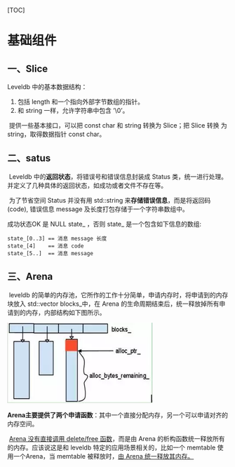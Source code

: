 [TOC]



# 基础组件

## 一、Slice

Leveldb 中的基本数据结构：

1. 包括 length 和一个指向外部字节数组的指针。
2. 和 string 一样，允许字符串中包含 ’\0’。

​        提供一些基本接口，可以把 const char 和 string 转换为 Slice；把 Slice 转换 为string，取得数据指针 const char。





## 二、satus

​		Leveldb 中的**返回状态**，将错误号和错误信息封装成 Status 类，统一进行处理。并定义了几种具体的返回状态，如成功或者文件不存在等。

​		为了节省空间 Status 并没有用 std::string 来**存储错误信息**，而是将返回码(code), 错误信息 message 及长度打包存储于一个字符串数组中。

成功状态OK 是 NULL state_ ，否则 state_ 是一个包含如下信息的数组:

```
state_[0..3] == 消息 message 长度 
state_[4]    == 消息 code
state_[5..]  == 消息 message 
```





## 三、Arena

​		leveldb 的简单的内存池，它所作的工作十分简单，申请内存时，将申请到的内存块放入 std::vector blocks_中，在 Arena 的生命周期结束后，统一释放掉所有申请到的内存，内部结构如下图所示。

![01arena](.\markdownimage\01arena.png)



​		**Arena主要提供了两个申请函数**：其中一个直接分配内存，另一个可以申请对齐的内存空间。

​		<u>Arena 没有直接调用 delete/free 函数</u>，而是由 Arena 的析构函数统一释放所有的内存。应该说这是和 leveldb 特定的应用场景相关的，比如一个 memtable 使用一个Arena，当 memtable 被释放时，<u>由 Arena 统一释放其内存。</u>





























